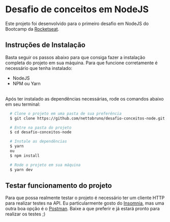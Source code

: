 # Desafio de conceitos em NodeJS
Este projeto foi desenvolvido para o primeiro desafio em NodeJS do Bootcamp da [Rocketseat](https://rocketseat.com.br/).

## Instruções de Instalação
Basta seguir os passos abaixo para que consiga fazer a instalação completa do projeto em sua máquina.
Para que funcione corretamente é necessário que tenha instalado:
- NodeJS
- NPM ou Yarn
<br>
Após ter instalado as dependências necessárias, rode os comandos abaixo em seu terminal:

```bash
  # Clone o projeto em uma pasta de sua preferência
  $ git clone https://github.com/nettobruno/desafio-conceitos-node.git

  # Entre na pasta do projeto
  $ cd desafio-conceitos-node

  # Instale as dependências
  $ yarn
  ou 
  $ npm install

  # Rode o projeto em sua máquina
  $ yarn dev
```

## Testar funcionamento do projeto
Para que possa realmente testar o projeto é necessário ter um cliente HTTP para realizar testes na API.
Eu particularmente gosto do [Insomnia](https://insomnia.rest/), mas uma outra boa opção é o [Postman](https://www.postman.com/).
Baixe a que preferir e já estará pronto para realizar os testes ;)